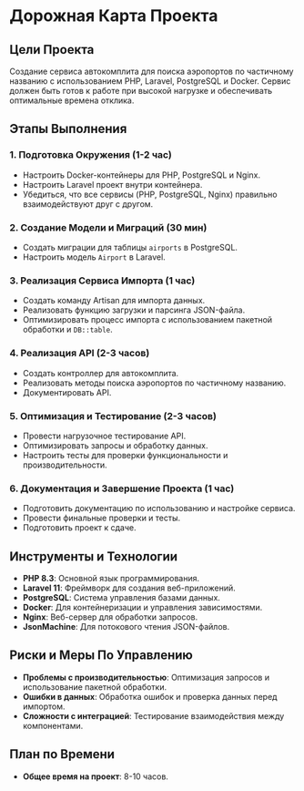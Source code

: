 # Дорожная Карта Проекта

## Цели Проекта
Создание сервиса автокомплита для поиска аэропортов по частичному названию с использованием PHP, Laravel, PostgreSQL и Docker. Сервис должен быть готов к работе при высокой нагрузке и обеспечивать оптимальные времена отклика.

## Этапы Выполнения

### 1. Подготовка Окружения (1-2 час)
- Настроить Docker-контейнеры для PHP, PostgreSQL и Nginx.
- Настроить Laravel проект внутри контейнера.
- Убедиться, что все сервисы (PHP, PostgreSQL, Nginx) правильно взаимодействуют друг с другом.

### 2. Создание Модели и Миграций (30 мин)
- Создать миграции для таблицы `airports` в PostgreSQL.
- Настроить модель `Airport` в Laravel.

### 3. Реализация Сервиса Импорта (1 час)
- Создать команду Artisan для импорта данных.
- Реализовать функцию загрузки и парсинга JSON-файла.
- Оптимизировать процесс импорта с использованием пакетной обработки и `DB::table`.

### 4. Реализация API (2-3 часов)
- Создать контроллер для автокомплита.
- Реализовать методы поиска аэропортов по частичному названию.
- Документировать API.

### 5. Оптимизация и Тестирование (2-3 часов)
- Провести нагрузочное тестирование API.
- Оптимизировать запросы и обработку данных.
- Настроить тесты для проверки функциональности и производительности.

### 6. Документация и Завершение Проекта (1 час)
- Подготовить документацию по использованию и настройке сервиса.
- Провести финальные проверки и тесты.
- Подготовить проект к сдаче.

## Инструменты и Технологии
- **PHP 8.3**: Основной язык программирования.
- **Laravel 11**: Фреймворк для создания веб-приложений.
- **PostgreSQL**: Система управления базами данных.
- **Docker**: Для контейнеризации и управления зависимостями.
- **Nginx**: Веб-сервер для обработки запросов.
- **JsonMachine**: Для потокового чтения JSON-файлов.

## Риски и Меры По Управлению
- **Проблемы с производительностью**: Оптимизация запросов и использование пакетной обработки.
- **Ошибки в данных**: Обработка ошибок и проверка данных перед импортом.
- **Сложности с интеграцией**: Тестирование взаимодействия между компонентами.

## План по Времени
- **Общее время на проект**: 8-10 часов.

